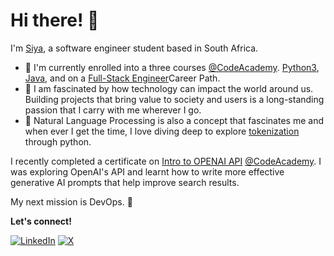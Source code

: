 # Hi there! 👋

I'm [Siya](https://sensational-frangollo-2334c4.netlify.app), a software engineer student based in South Africa.

- 🌵 I'm currently enrolled into a three courses [@CodeAcademy](https://www.codecademy.com/career-center). [Python3](https://www.codecademy.com/enrolled/courses/learn-python-3), [Java](https://www.codecademy.com/enrolled/courses/learn-java), and on a [Full-Stack Engineer](https://www.codecademy.com/career-journey/full-stack-engineer)Career Path.
- 🤖 I am fascinated by how technology can impact the world around us. Building projects that bring value to society and users is a long-standing passion that I carry with me wherever I go.
- 🧭 Natural Language Processing is also a concept that fascinates me and when ever I get the time, I love diving deep to explore [tokenization](https://medium.com/@abdallahashraf90x/tokenization-in-nlp-all-you-need-to-know-45c00cfa2df7) through python.

I recently completed a certificate on [Intro to OPENAI API](https://www.codecademy.com/enrolled/courses/intro-to-open-ai-gpt-api) [@CodeAcademy](https://www.codecademy.com/career-center). I was exploring OpenAI's API and learnt how to write more effective generative AI prompts that help improve search results.

My next mission is DevOps. 🚀

**Let's connect!**

[![LinkedIn](https://img.shields.io/badge/LinkedIn-blue?style=flat&logo=linkedin)](https://www.linkedin.com/in/siyabonga-nhlapo-06584b248/)
[![X](https://img.shields.io/badge/X-black?style=flat&logo=x)](https://x.com/Siya_10_)
